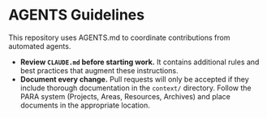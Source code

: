 # AGENTS Guidelines

This repository uses AGENTS.md to coordinate contributions from automated agents.

- **Review `CLAUDE.md` before starting work.** It contains additional rules and best practices that augment these instructions.
- **Document every change.** Pull requests will only be accepted if they include thorough documentation in the `context/` directory. Follow the PARA system (Projects, Areas, Resources, Archives) and place documents in the appropriate location.
